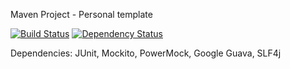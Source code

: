 Maven Project - Personal template

[![Build Status](https://travis-ci.org/svetlozarkirkov/maven-project-template-personal.svg?branch=master)](https://travis-ci.org/svetlozarkirkov/maven-project-template-personal)
[![Dependency Status](https://www.versioneye.com/user/projects/56e94b744e714c004f4d0b75/badge.svg?style=flat)](https://www.versioneye.com/user/projects/56e94b744e714c004f4d0b75)

Dependencies: JUnit, Mockito, PowerMock, Google Guava, SLF4j